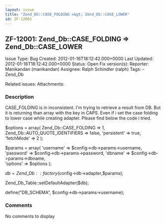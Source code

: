 ```yaml
---
layout: issue
title: "Zend_Db::CASE_FOLDING =&gt; Zend_Db::CASE_LOWER"
id: ZF-12001
---
```


ZF-12001: Zend\_Db::CASE\_FOLDING => Zend\_Db::CASE\_LOWER 
-----------------------------------------------------------

 Issue Type: Bug Created: 2012-01-16T18:12:42.000+0000 Last Updated: 2012-01-16T18:12:42.000+0000 Status: Open Fix version(s): 
 Reporter:  Manikandan (manikandan)  Assignee:  Ralph Schindler (ralph)  Tags: - Zend\_Db
 
 Related issues: 
 Attachments: 
### Description

CASE\_FOLDING is in inconsistent. I'm trying to retrieve a result from DB. But it is returning than array with the key in CAPS. Even if i set the case folding to lower case while creating adapter. Please find below the code i tried.

$options = array( Zend\_Db::CASE\_FOLDING => 1, Zend\_Db::AUTO\_QUOTE\_IDENTIFIERS => false, 'persistent' => true, 'fetchMode' => 2 );

$params = array( 'username' => $config->db->params->username, 'password' => $config->db->params->password, 'dbname' => $config->db->params->dbname,  
 'options' => $options );

$db = Zend\_Db::factory($config->db->adapter,$params);

Zend\_Db\_Table::setDefaultAdapter($db);

define("DB\_SCHEMA", $config->db->params->username);

 

 

### Comments

No comments to display